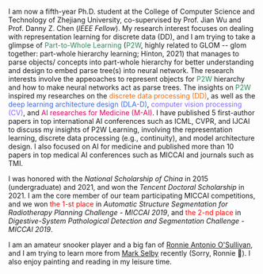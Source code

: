 I am now a fifth-year Ph.D. student at the College of Computer Science and Technology of Zhejiang University, co-supervised by Prof. Jian Wu and Prof. Danny Z. Chen (*IEEE Fellow*). My research interest focuses on dealing with representation learning for discrete data (DD), and I am trying to take a glimpse of <span style="color:SeaGreen">Part-to-Whole Learning</span> (<span style="color:SeaGreen">P2W</span>, highly related to GLOM -- glom together: part-whole hierarchy learning; Hinton, 2021) that manages to parse objects/ concepts into part-whole hierarchy for better understanding and design to embed parse tree(s) into neural network. The research interests involve the appeoaches to represent objects for <span style="color:SeaGreen">P2W</span> hierarchy and how to make neural networks act as parse trees. The insights on <span style="color:SeaGreen">P2W</span> inspired my researches on the <span style="color:#FC6A03;">discrete data processing (DD)</span>, as well as the <span style="color:RoyalBlue">deep learning architecture design (DLA-D)</span>, <span style="color:#8866FF;">computer vision processing (CV)</span>, and <span style="color:#D70761;">AI researches for Medicine (M-AI)</span>. I have published 5 first-author papers in top international AI conferences such as ICML, CVPR, and IJCAI to discuss my insights of P2W Learning, involving the representation learning, discrete data processing (e.g., continuity), and model architecture design. I also focused on AI for medicine and published more than 10 papers in top medical AI conferences such as MICCAI and journals such as TMI.

I was honored with the *National Scholarship of China* in 2015 (undergraduate) and 2021, and won the *Tencent Doctoral Scholarship* in 2021. I am the core member of our team participating MICCAI competitions, and we won <span style="color:red">the 1-st place</span> in *Automatic Structure Segmentation for Radiotherapy Planning Challenge - MICCAI 2019*, and <span style="color:red">the 2-nd place</span> in *Digestive-System Pathological Detection and Segmentation Challenge - MICCAI 2019*.

I am an amateur snooker player and a big fan of [Ronnie Antonio O'Sullivan](https://en.wikipedia.org/wiki/Ronnie_O%27Sullivan), and I am trying to learn more from [Mark Selby](https://en.wikipedia.org/wiki/Mark_Selby) recently (Sorry, Ronnie 🤣). I also enjoy painting and reading in my leisure time.
